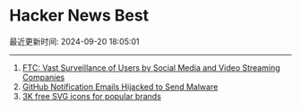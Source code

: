 # Hacker News Best

最近更新时间: 2024-09-20 18:05:01

--- 
1. [FTC: Vast Surveillance of Users by Social Media and Video Streaming Companies](https://www.ftc.gov/news-events/news/press-releases/2024/09/ftc-staff-report-finds-large-social-media-video-streaming-companies-have-engaged-vast-surveillance) 
2. [GitHub Notification Emails Hijacked to Send Malware](https://ianspence.com/blog/2024-09/github-email-hijack/) 
3. [3K free SVG icons for popular brands](https://simpleicons.org/) 

